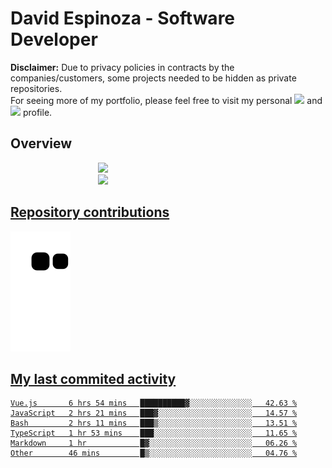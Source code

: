 # David Espinoza - Software Developer
<div id="links">
  <p>
    <strong>Disclaimer:</strong> Due to privacy policies in contracts by the companies/customers, some projects needed to be hidden as private repositories. <br />
For seeing more of my portfolio, please feel free to visit my personal <a href="https://davidespinoza.dev" target="_blank"><img src="https://img.shields.io/badge/website-000000?style=for-the-badge&logo=About.me&logoColor=white" target="_blank"></a> and <a href="https://www.linkedin.com/in/despinozap" target="_blank"><img src="https://img.shields.io/badge/LinkedIn-0077B5?style=for-the-badge&logo=linkedin&logoColor=white" target="_blank"></a> profile.
  </p>
</div>

## Overview

<div id="stats">
  <a href="https://github.com/despinozap">
  <img height="180em" style="margin: 0em 10em;" src="https://github-readme-stats.vercel.app/api?username=despinozap&show_icons=true&include_all_commits=true&count_private=true&theme=default"/>
  <img height="180em" style="margin: 0em 10em;" src="https://github-readme-stats.vercel.app/api/top-langs/?username=despinozap&layout=compact&langs_count=7&theme=default"/>
</div>
 
## Repository contributions
<div id="snake"> 

  ![Snake animation](https://github.com/despinozap/despinozap/blob/output/github-contribution-grid-snake.svg)
</div>

## My last commited activity
<!--START_SECTION:waka-->

```text
Vue.js       6 hrs 54 mins   ██████████▓░░░░░░░░░░░░░░   42.63 %
JavaScript   2 hrs 21 mins   ███▓░░░░░░░░░░░░░░░░░░░░░   14.57 %
Bash         2 hrs 11 mins   ███▒░░░░░░░░░░░░░░░░░░░░░   13.51 %
TypeScript   1 hr 53 mins    ███░░░░░░░░░░░░░░░░░░░░░░   11.65 %
Markdown     1 hr            █▓░░░░░░░░░░░░░░░░░░░░░░░   06.26 %
Other        46 mins         █▒░░░░░░░░░░░░░░░░░░░░░░░   04.76 %
```

<!--END_SECTION:waka-->
